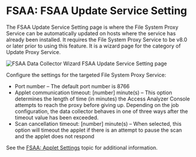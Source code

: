 # FSAA: FSAA Update Service Setting

The FSAA Update Service Setting page is where the File System Proxy Service can be automatically
updated on hosts where the service has already been installed. It requires the File System Proxy
Service to be v8.0 or later prior to using this feature. It is a wizard page for the category of
Update Proxy Service.

![FSAA Data Collector Wizard FSAA Update Service Setting page](/img/product_docs/accessanalyzer/admin/datacollector/fsaa/updateservice.webp)

Configure the settings for the targeted File System Proxy Service:

- Port number – The default port number is 8766
- Applet communication timeout: [number] minute(s) – This option determines the length of time (in
  minutes) the Access Analyzer Console attempts to reach the proxy before giving up. Depending on
  the job configuration, the data collector behaves in one of three ways after the timeout value has
  been exceeded.
- Scan cancellation timeout: [number] minute(s) – When selected, this option will timeout the applet
  if there is an attempt to pause the scan and the applet does not respond

See the [FSAA: Applet Settings](/docs/accessanalyzer/12.0/administration/data-collectors/fsaa/appletsettings.md) topic for additional information.
